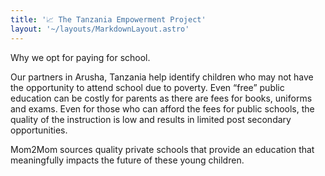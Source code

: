 ```yaml
---
title: '📈 The Tanzania Empowerment Project'
layout: '~/layouts/MarkdownLayout.astro'
---
```


Why we opt for paying for school.

Our partners in Arusha, Tanzania help identify children who may not have the opportunity to attend school due to poverty. Even “free” public education can be costly for parents as there are fees for books, uniforms and exams. Even for those who can afford the fees for public schools, the quality of the instruction is low and results in limited post secondary opportunities.

Mom2Mom sources quality private schools that provide an education that meaningfully impacts the future of these young children.
